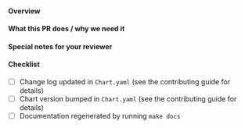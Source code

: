 <!--
Thank you for sending a pull request! Here are some tips for contributors:

1. Fill the description template below.
2. Sign a DCO (if you haven't already signed it).
3. Include appropriate tests (if necessary). Make sure that all CI checks passed.
4. If the Pull Request is a work in progress, make use of GitHub's "Draft PR" feature and mark it as such.
5. Check out the contributing guide for more details.
-->

#### Overview

<!-- Describe your changes briefly here. -->

#### What this PR does / why we need it

<!--
- Please state in detail why we need this PR and what it solves.
- If your PR closes some of the existing issues, please add links to them here.
  Mentioned issues will be automatically closed.
  Usage: "Closes #<issue number>", or "Closes (paste link of issue)"
-->

#### Special notes for your reviewer

#### Checklist

- [ ] Change log updated in `Chart.yaml` (see the contributing guide for details)
- [ ] Chart version bumped in `Chart.yaml` (see the contributing guide for details)
- [ ] Documentation regenerated by running `make docs`
